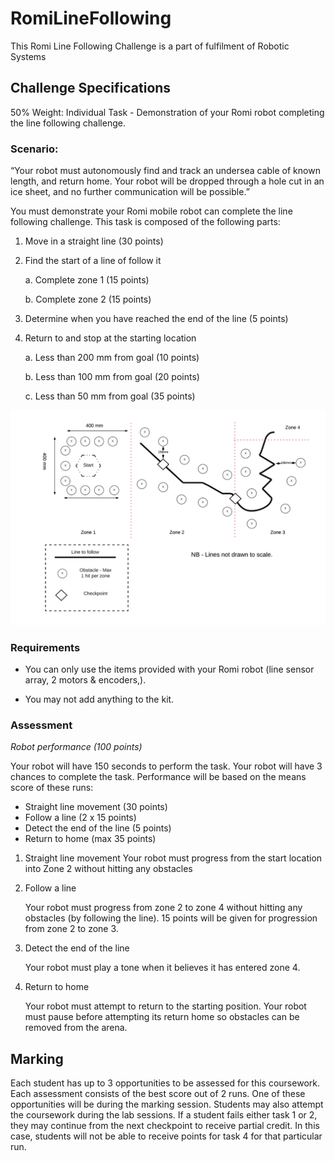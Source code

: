 # RomiLineFollowing
This Romi Line Following Challenge is a part of fulfilment of Robotic Systems

## Challenge Specifications
50% Weight: Individual Task - Demonstration of your Romi robot completing the line following challenge.

### Scenario:

“Your robot must autonomously find and track an undersea cable of known length, and return home. Your robot will be dropped through a hole cut in an ice sheet, and no further communication will be possible.”

You must demonstrate your Romi mobile robot can complete the line following challenge. This task is composed of the following parts:

1. Move in a straight line (30 points)

2. Find the start of a line of follow it

    a. Complete zone 1 (15 points)

    b. Complete zone 2 (15 points)

3. Determine when you have reached the end of the line (5 points)

4. Return to and stop at the starting location

    a. Less than 200 mm from goal (10 points)

    b. Less than 100 mm from goal (20 points)

    c. Less than 50 mm from goal (35 points)
    
![alt text](https://github.com/ShawnBei/RomiLineFollowing/blob/master/ChallengeMap.png)

### Requirements

- You can only use the items provided with your Romi robot (line sensor array, 2 motors & encoders,).

- You may not add anything to the kit. 

### Assessment

*Robot performance (100 points)*

Your robot will have 150 seconds to perform the task. Your robot will have 3 chances to complete the task. Performance will be based on the means score of these runs:

- Straight line movement (30 points)
- Follow a line (2 x 15 points)
- Detect the end of the line (5 points)
- Return to home (max 35 points) 


1. Straight line movement
    Your robot must progress from the start location into Zone 2 without hitting any obstacles

2. Follow a line

    Your robot must progress from zone 2 to zone 4 without hitting any obstacles (by following the line). 15 points will be given for progression from zone 2 to zone 3.

3. Detect the end of the line

    Your robot must play a tone when it believes it has entered zone 4.

4. Return to home

    Your robot must attempt to return to the starting position. Your robot must pause before attempting its return home so obstacles can be removed from the arena.

## Marking

Each student has up to 3 opportunities to be assessed for this coursework. Each assessment consists of the best score out of 2 runs. One of these opportunities will be during the marking session. Students may also attempt the coursework during the lab sessions. If a student fails either task 1 or 2, they may continue from the next checkpoint to receive partial credit. In this case, students will not be able to receive points for task 4 for that particular run.
